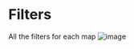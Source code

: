 # Filters
All the filters for each map
![image](https://github.com/LeliBRUK/Filters/assets/73294399/30483be2-0891-4309-9809-b6eb8cd21aae)
